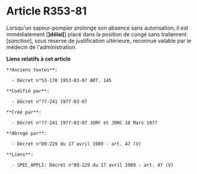 # Article R353-81

Lorsqu'un sapeur-pompier prolonge son absence sans autorisation, il est immédiatement [**]délai[**] placé dans la position de
congé sans traitement [*sanction*], sous réserve de justification ultérieure, reconnue valable par le médecin de
l'administration.

**Liens relatifs à cet article**

	**Anciens textes**:

	  - Décret n°53-170 1953-03-07 ART. 145

	**Codifié par**:

	  - Décret n°77-241 1977-03-07

	**Créé par**:

	  - Décret n°77-241 1977-03-07 JORF et JONC 18 Mars 1977

	**Abrogé par**:

	  - Décret n°89-229 du 17 avril 1989 - art. 47 (V)

	**Liens**:

	  - SPEC_APPLI: Décret n°89-229 du 17 avril 1989 - art. 47 (V)
